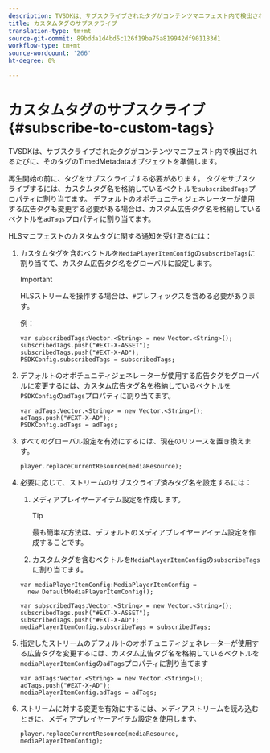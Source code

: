 ```yaml
---
description: TVSDKは、サブスクライブされたタグがコンテンツマニフェスト内で検出されるたびに、そのタグのTimedMetadataオブジェクトを準備します。
title: カスタムタグのサブスクライブ
translation-type: tm+mt
source-git-commit: 89bdda1d4bd5c126f19ba75a819942df901183d1
workflow-type: tm+mt
source-wordcount: '266'
ht-degree: 0%

---
```



# カスタムタグのサブスクライブ{#subscribe-to-custom-tags}

TVSDKは、サブスクライブされたタグがコンテンツマニフェスト内で検出されるたびに、そのタグのTimedMetadataオブジェクトを準備します。

再生開始の前に、タグをサブスクライブする必要があります。
タグをサブスクライブするには、カスタムタグ名を格納しているベクトルを`subscribedTags`プロパティに割り当てます。 デフォルトのオポチュニティジェネレーターが使用する広告タグも変更する必要がある場合は、カスタム広告タグ名を格納しているベクトルを`adTags`プロパティに割り当てます。

HLSマニフェストのカスタムタグに関する通知を受け取るには：

1. カスタムタグを含むベクトルを`MediaPlayerItemConfig`の`subscribeTags`に割り当てて、カスタム広告タグ名をグローバルに設定します。

   >[!IMPORTANT]
   >
   >HLSストリームを操作する場合は、`#`プレフィックスを含める必要があります。

   例：

   ```
   var subscribedTags:Vector.<String> = new Vector.<String>(); 
   subscribedTags.push("#EXT-X-ASSET"); 
   subscribedTags.push("#EXT-X-AD"); 
   PSDKConfig.subscribedTags = subscribedTags;
   ```

1. デフォルトのオポチュニティジェネレーターが使用する広告タグをグローバルに変更するには、カスタム広告タグ名を格納しているベクトルを`PSDKConfig`の`adTags`プロパティに割り当てます。

   ```
   var adTags:Vector.<String> = new Vector.<String>(); 
   adTags.push("#EXT-X-AD"); 
   PSDKConfig.adTags = adTags; 
   ```

1. すべてのグローバル設定を有効にするには、現在のリソースを置き換えます。

   ```
   player.replaceCurrentResource(mediaResource);
   ```

1. 必要に応じて、ストリームのサブスクライブ済みタグ名を設定するには：
   1. メディアプレイヤーアイテム設定を作成します。

      >[!TIP]
      >
      >最も簡単な方法は、デフォルトのメディアプレイヤーアイテム設定を作成することです。

   1. カスタムタグを含むベクトルを`MediaPlayerItemConfig`の`subscribeTags`に割り当てます。

   ```
   var mediaPlayerItemConfig:MediaPlayerItemConfig =  
     new DefaultMediaPlayerItemConfig(); 
   
   var subscribedTags:Vector.<String> = new Vector.<String>(); 
   subscribedTags.push("#EXT-X-ASSET"); 
   subscribedTags.push("#EXT-X-AD"); 
   mediaPlayerItemConfig.subscribeTags = subscribedTags;
   ```

1. 指定したストリームのデフォルトのオポチュニティジェネレーターが使用する広告タグを変更するには、カスタム広告タグ名を格納しているベクトルを`mediaPlayerItemConfig`の`adTags`プロパティに割り当てます

   ```
   var adTags:Vector.<String> = new Vector.<String>(); 
   adTags.push("#EXT-X-AD"); 
   mediaPlayerItemConfig.adTags = adTags;
   ```

1. ストリームに対する変更を有効にするには、メディアストリームを読み込むときに、メディアプレイヤーアイテム設定を使用します。

   ```
   player.replaceCurrentResource(mediaResource, mediaPlayerItemConfig);
   ```

